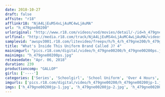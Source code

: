 ```yaml
---
date: 2018-10-27
draft: false
affsite: "r18"
afflinkr18: "NjA4LjEuMS4xLjAuMC4wLjAuMA"
url: "h_479gne00200"
urloriginal: "http://www.r18.com/videos/vod/movies/detail/-/id=h_479gne00200"
urlfinal: "http://media.r18.com/track/NjA4LjEuMS4xLjAuMC4wLjAuMA/videos/vod/movies/detail/-/id=h_479gne00200"
samplevid: "awspv3001.r18.com/litevideo/freepv/h/h_4/h_479gne200/h_479gne200_dmb_w.mp4"
title: "What's Inside This Uniform Brand Called J? 4"
mainimgurl: "pics.r18.com/digital/video/h_479gne00200/h_479gne00200ps.jpg"
mainimgs: "h_479gne00200ps.jpg"
releasedate: "Apr. 06, 2018"
duration: 239
productioncomp: "GALLOP"
girls: ['----']
categories: ['Series', 'Schoolgirl', 'School Uniform', 'Over 4 Hours', 'Hi-Def']
imgurls: ['pics.r18.com/digital/video/h_479gne00200/h_479gne00200jp-1.jpg', 'pics.r18.com/digital/video/h_479gne00200/h_479gne00200jp-2.jpg', 'pics.r18.com/digital/video/h_479gne00200/h_479gne00200jp-3.jpg', 'pics.r18.com/digital/video/h_479gne00200/h_479gne00200jp-4.jpg', 'pics.r18.com/digital/video/h_479gne00200/h_479gne00200jp-5.jpg', 'pics.r18.com/digital/video/h_479gne00200/h_479gne00200jp-6.jpg', 'pics.r18.com/digital/video/h_479gne00200/h_479gne00200jp-7.jpg', 'pics.r18.com/digital/video/h_479gne00200/h_479gne00200jp-8.jpg', 'pics.r18.com/digital/video/h_479gne00200/h_479gne00200jp-9.jpg', 'pics.r18.com/digital/video/h_479gne00200/h_479gne00200jp-10.jpg', 'pics.r18.com/digital/video/h_479gne00200/h_479gne00200jp-11.jpg', 'pics.r18.com/digital/video/h_479gne00200/h_479gne00200jp-12.jpg', 'pics.r18.com/digital/video/h_479gne00200/h_479gne00200jp-13.jpg', 'pics.r18.com/digital/video/h_479gne00200/h_479gne00200jp-14.jpg', 'pics.r18.com/digital/video/h_479gne00200/h_479gne00200jp-15.jpg', 'pics.r18.com/digital/video/h_479gne00200/h_479gne00200jp-16.jpg', 'pics.r18.com/digital/video/h_479gne00200/h_479gne00200jp-17.jpg', 'pics.r18.com/digital/video/h_479gne00200/h_479gne00200jp-18.jpg', 'pics.r18.com/digital/video/h_479gne00200/h_479gne00200jp-19.jpg', 'pics.r18.com/digital/video/h_479gne00200/h_479gne00200jp-20.jpg']
imgs: ['h_479gne00200jp-1.jpg', 'h_479gne00200jp-2.jpg', 'h_479gne00200jp-3.jpg', 'h_479gne00200jp-4.jpg', 'h_479gne00200jp-5.jpg', 'h_479gne00200jp-6.jpg', 'h_479gne00200jp-7.jpg', 'h_479gne00200jp-8.jpg', 'h_479gne00200jp-9.jpg', 'h_479gne00200jp-10.jpg', 'h_479gne00200jp-11.jpg', 'h_479gne00200jp-12.jpg', 'h_479gne00200jp-13.jpg', 'h_479gne00200jp-14.jpg', 'h_479gne00200jp-15.jpg', 'h_479gne00200jp-16.jpg', 'h_479gne00200jp-17.jpg', 'h_479gne00200jp-18.jpg', 'h_479gne00200jp-19.jpg', 'h_479gne00200jp-20.jpg']
---
```

